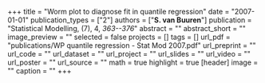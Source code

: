 +++
title = "Worm plot to diagnose fit in quantile regression"
date = "2007-01-01"
publication_types = ["2"]
authors = ["**S. van Buuren**"]
publication = "Statistical Modelling, (7), 4, _363--376_"
abstract = ""
abstract_short = ""
image_preview = ""
selected = false
projects = []
tags = []
url_pdf = "publications/WP quantile regression - Stat Mod 2007.pdf"
url_preprint = ""
url_code = ""
url_dataset = ""
url_project = ""
url_slides = ""
url_video = ""
url_poster = ""
url_source = ""
math = true
highlight = true
[header]
image = ""
caption = ""
+++
